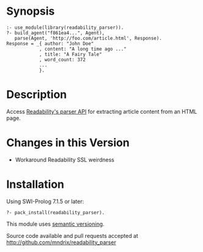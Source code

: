 # Synopsis

    :- use_module(library(readability_parser)).
    ?- build_agent("f861ea4...", Agent),
       parse(Agent, 'http://foo.com/article.html', Response).
    Response = _{ author: "John Doe"
                , content: "A long time ago ..."
                , title: "A Fairy Tale"
                , word_count: 372
                ...
                }.

# Description

Access [Readability's parser API](https://www.readability.com/developers/api/parser) for extracting article content from an HTML page.

# Changes in this Version

  * Workaround Readability SSL weirdness

# Installation

Using SWI-Prolog 7.1.5 or later:

    ?- pack_install(readability_parser).

This module uses [semantic versioning](http://semver.org/).

Source code available and pull requests accepted at
http://github.com/mndrix/readability_parser
